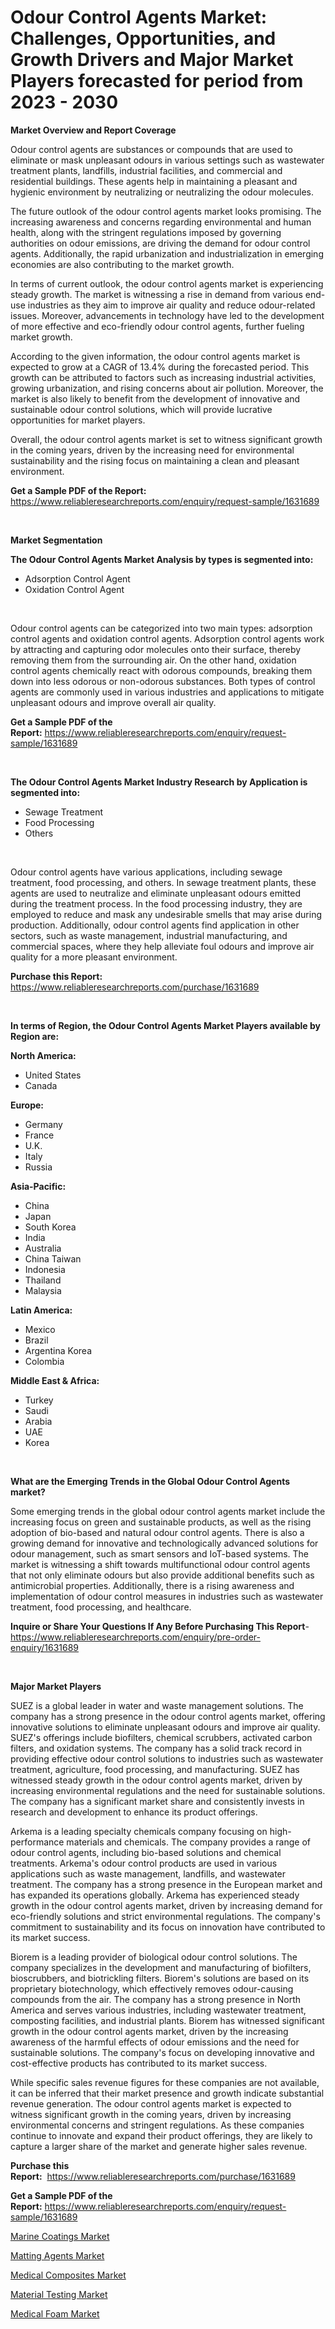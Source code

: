 <p><h1>Odour Control Agents Market: Challenges, Opportunities, and Growth Drivers and Major Market Players forecasted for period from 2023 - 2030</h1></p><p><strong>Market Overview and Report Coverage</strong></p>
<p><p>Odour control agents are substances or compounds that are used to eliminate or mask unpleasant odours in various settings such as wastewater treatment plants, landfills, industrial facilities, and commercial and residential buildings. These agents help in maintaining a pleasant and hygienic environment by neutralizing or neutralizing the odour molecules.</p><p>The future outlook of the odour control agents market looks promising. The increasing awareness and concerns regarding environmental and human health, along with the stringent regulations imposed by governing authorities on odour emissions, are driving the demand for odour control agents. Additionally, the rapid urbanization and industrialization in emerging economies are also contributing to the market growth.</p><p>In terms of current outlook, the odour control agents market is experiencing steady growth. The market is witnessing a rise in demand from various end-use industries as they aim to improve air quality and reduce odour-related issues. Moreover, advancements in technology have led to the development of more effective and eco-friendly odour control agents, further fueling market growth.</p><p>According to the given information, the odour control agents market is expected to grow at a CAGR of 13.4% during the forecasted period. This growth can be attributed to factors such as increasing industrial activities, growing urbanization, and rising concerns about air pollution. Moreover, the market is also likely to benefit from the development of innovative and sustainable odour control solutions, which will provide lucrative opportunities for market players.</p><p>Overall, the odour control agents market is set to witness significant growth in the coming years, driven by the increasing need for environmental sustainability and the rising focus on maintaining a clean and pleasant environment.</p></p>
<p><strong>Get a Sample PDF of the Report:</strong> <a href="https://www.reliableresearchreports.com/enquiry/request-sample/1631689">https://www.reliableresearchreports.com/enquiry/request-sample/1631689</a></p>
<p>&nbsp;</p>
<p><strong>Market Segmentation</strong></p>
<p><strong>The Odour Control Agents Market Analysis by types is segmented into:</strong></p>
<p><ul><li>Adsorption Control Agent</li><li>Oxidation Control Agent</li></ul></p>
<p>&nbsp;</p>
<p><p>Odour control agents can be categorized into two main types: adsorption control agents and oxidation control agents. Adsorption control agents work by attracting and capturing odor molecules onto their surface, thereby removing them from the surrounding air. On the other hand, oxidation control agents chemically react with odorous compounds, breaking them down into less odorous or non-odorous substances. Both types of control agents are commonly used in various industries and applications to mitigate unpleasant odours and improve overall air quality.</p></p>
<p><strong>Get a Sample PDF of the Report:</strong>&nbsp;<a href="https://www.reliableresearchreports.com/enquiry/request-sample/1631689">https://www.reliableresearchreports.com/enquiry/request-sample/1631689</a></p>
<p>&nbsp;</p>
<p><strong>The Odour Control Agents Market Industry Research by Application is segmented into:</strong></p>
<p><ul><li>Sewage Treatment</li><li>Food Processing</li><li>Others</li></ul></p>
<p>&nbsp;</p>
<p><p>Odour control agents have various applications, including sewage treatment, food processing, and others. In sewage treatment plants, these agents are used to neutralize and eliminate unpleasant odours emitted during the treatment process. In the food processing industry, they are employed to reduce and mask any undesirable smells that may arise during production. Additionally, odour control agents find application in other sectors, such as waste management, industrial manufacturing, and commercial spaces, where they help alleviate foul odours and improve air quality for a more pleasant environment.</p></p>
<p><strong>Purchase this Report:</strong>&nbsp; <a href="https://www.reliableresearchreports.com/purchase/1631689">https://www.reliableresearchreports.com/purchase/1631689</a></p>
<p>&nbsp;</p>
<p><strong>In terms of Region, the Odour Control Agents Market Players available by Region are:</strong></p>
<p>
    <p> <strong> North America: </strong>
        <ul>
            <li>United States</li>
            <li>Canada</li>
        </ul>
        </p> 
    <p> <strong> Europe: </strong>
        <ul>
            <li>Germany</li>
            <li>France</li>
            <li>U.K.</li>
            <li>Italy</li>
            <li>Russia</li>
        </ul>
        </p> 
    <p> <strong> Asia-Pacific: </strong>
        <ul>
            <li>China</li>
            <li>Japan</li>
            <li>South Korea</li>
            <li>India</li>
            <li>Australia</li>
            <li>China Taiwan</li>
            <li>Indonesia</li>
            <li>Thailand</li>
            <li>Malaysia</li>
        </ul>
        </p> 
    <p> <strong> Latin America: </strong>
        <ul>
            <li>Mexico</li>
            <li>Brazil</li>
            <li>Argentina Korea</li>
            <li>Colombia</li>
        </ul>
        </p> 
    <p> <strong> Middle East & Africa: </strong>
        <ul>
            <li>Turkey</li>
            <li>Saudi</li>
            <li>Arabia</li>
            <li>UAE</li>
            <li>Korea</li>
        </ul>
    </p>
    </p>
<p>&nbsp;</p>
<p><strong>What are the Emerging Trends in the Global Odour Control Agents market?</strong></p>
<p><p>Some emerging trends in the global odour control agents market include the increasing focus on green and sustainable products, as well as the rising adoption of bio-based and natural odour control agents. There is also a growing demand for innovative and technologically advanced solutions for odour management, such as smart sensors and IoT-based systems. The market is witnessing a shift towards multifunctional odour control agents that not only eliminate odours but also provide additional benefits such as antimicrobial properties. Additionally, there is a rising awareness and implementation of odour control measures in industries such as wastewater treatment, food processing, and healthcare.</p></p>
<p><strong>Inquire or Share Your Questions If Any Before Purchasing This Report</strong>- <a href="https://www.reliableresearchreports.com/enquiry/pre-order-enquiry/1631689">https://www.reliableresearchreports.com/enquiry/pre-order-enquiry/1631689</a></p>
<p>&nbsp;</p>
<p><strong>Major Market Players</strong></p>
<p><p>SUEZ is a global leader in water and waste management solutions. The company has a strong presence in the odour control agents market, offering innovative solutions to eliminate unpleasant odours and improve air quality. SUEZ's offerings include biofilters, chemical scrubbers, activated carbon filters, and oxidation systems. The company has a solid track record in providing effective odour control solutions to industries such as wastewater treatment, agriculture, food processing, and manufacturing. SUEZ has witnessed steady growth in the odour control agents market, driven by increasing environmental regulations and the need for sustainable solutions. The company has a significant market share and consistently invests in research and development to enhance its product offerings.</p><p>Arkema is a leading specialty chemicals company focusing on high-performance materials and chemicals. The company provides a range of odour control agents, including bio-based solutions and chemical treatments. Arkema's odour control products are used in various applications such as waste management, landfills, and wastewater treatment. The company has a strong presence in the European market and has expanded its operations globally. Arkema has experienced steady growth in the odour control agents market, driven by increasing demand for eco-friendly solutions and strict environmental regulations. The company's commitment to sustainability and its focus on innovation have contributed to its market success.</p><p>Biorem is a leading provider of biological odour control solutions. The company specializes in the development and manufacturing of biofilters, bioscrubbers, and biotrickling filters. Biorem's solutions are based on its proprietary biotechnology, which effectively removes odour-causing compounds from the air. The company has a strong presence in North America and serves various industries, including wastewater treatment, composting facilities, and industrial plants. Biorem has witnessed significant growth in the odour control agents market, driven by the increasing awareness of the harmful effects of odour emissions and the need for sustainable solutions. The company's focus on developing innovative and cost-effective products has contributed to its market success.</p><p>While specific sales revenue figures for these companies are not available, it can be inferred that their market presence and growth indicate substantial revenue generation. The odour control agents market is expected to witness significant growth in the coming years, driven by increasing environmental concerns and stringent regulations. As these companies continue to innovate and expand their product offerings, they are likely to capture a larger share of the market and generate higher sales revenue.</p></p>
<p><strong>Purchase this Report:</strong>&nbsp;&nbsp;<a href="https://www.reliableresearchreports.com/purchase/1631689">https://www.reliableresearchreports.com/purchase/1631689</a></p>
<p></p>
<p><strong>Get a Sample PDF of the Report:</strong>&nbsp;<a href="https://www.reliableresearchreports.com/enquiry/request-sample/1631689">https://www.reliableresearchreports.com/enquiry/request-sample/1631689</a></p>
<p><p><a href="https://medium.com/@react.shoe.mask/marine-coatings-market-comprehensive-assessment-by-type-application-and-geography-b952868b3f76">Marine Coatings Market</a></p><p><a href="https://medium.com/@wall.see.write/matting-agents-market-the-key-to-successful-business-strategy-forecast-till-2030-ec76232ac5a0">Matting Agents Market</a></p><p><a href="https://medium.com/@pair.holy.proof/medical-composites-market-the-key-to-successful-business-strategy-forecast-till-2030-3513713ae1c9">Medical Composites Market</a></p><p><a href="https://medium.com/@draft.web.back/decoding-material-testing-market-metrics-market-share-trends-and-growth-patterns-1573e57d0523">Material Testing Market</a></p><p><a href="https://medium.com/@lap.snake.again/medical-foam-market-size-cagr-trends-2024-2030-40e18146bba7">Medical Foam Market</a></p></p>